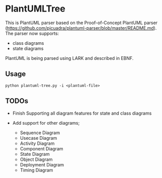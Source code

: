# PlantUMLTree

This is PlantUML parser based on the Proof-of-Concept PlantUML parser (https://github.com/pjcuadra/plantuml-parser/blob/master/README.md). The parser now supports:

* class diagrams
* state diagrams 

PlantUML is being parsed using LARK and described in EBNF.

## Usage

```
python plantuml-tree.py -i <plantuml-file>
```

## TODOs

* Finish Supporting all diagram features for state and class diagrams 

* Add support for other diagrams;

  * Sequence Diagram
  * Usecase Diagram
  * Activity Diagram
  * Component Diagram
  * State Diagram
  * Object Diagram
  * Deployment Diagram
  * Timing Diagram
